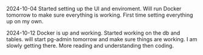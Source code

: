 2024-10-04
Started setting up the UI and enviroment. Will run Docker tomorrow to make sure everything is working. First time setting everything up on my own.

2024-10-12
Docker is up and working. Started working on the db and tables. will start pg-admin tomorrow and make sure things are working. I am slowly getting there. More reading and understanding then coding.
